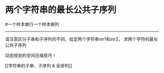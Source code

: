 # 两个字符串的最长公共子序列

#一个样本做行一个样本做列 

---
请注意区分子串和子序列的不同，给定两个字符串str1和str2，
求两个字符的最长公共子序列

动态规划的空间压缩技巧！

[[字符串的子串、子序列 & 全排列]]
